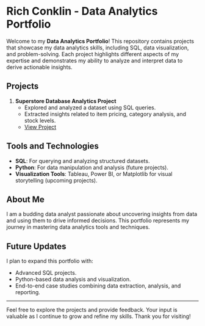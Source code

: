 # Rich Conklin - Data Analytics Portfolio

Welcome to my **Data Analytics Portfolio**! This repository contains projects that showcase my data analytics skills, including SQL, data visualization, and problem-solving. Each project highlights different aspects of my expertise and demonstrates my ability to analyze and interpret data to derive actionable insights.

## Projects

1. **Superstore Database Analytics Project**
   - Explored and analyzed a dataset using SQL queries.
   - Extracted insights related to item pricing, category analysis, and stock levels.
   - [View Project](https://github.com/Rico08/Data-Analytics-Portfolio/blob/34269c83f8aa3a93a5140d01374aa372e8fe954f/Superstore%20Database)


## Tools and Technologies

- **SQL**: For querying and analyzing structured datasets.
- **Python**: For data manipulation and analysis (future projects).
- **Visualization Tools**: Tableau, Power BI, or Matplotlib for visual storytelling (upcoming projects).

## About Me

I am a budding data analyst passionate about uncovering insights from data and using them to drive informed decisions. This portfolio represents my journey in mastering data analytics tools and techniques.

## Future Updates

I plan to expand this portfolio with:
- Advanced SQL projects.
- Python-based data analysis and visualization.
- End-to-end case studies combining data extraction, analysis, and reporting.

---

Feel free to explore the projects and provide feedback. Your input is valuable as I continue to grow and refine my skills. Thank you for visiting!
